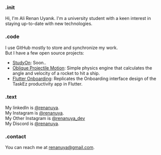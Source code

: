 ### .init
Hi, I'm Ali Renan Uyanık. I'm a university student with a keen interest in staying up-to-date with new technologies.<br>

### .code
I use GitHub mostly to store and synchronize my work.<br>
But I have a few open source projects:
 - [StudyOn](https://github.com/Renanuya/): Soon..
 - [Oblique Projectile Motion](https://github.com/Renanuya/Python-Oblique-Projectile-Motion): Simple physics engine that calculates the angle and velocity of a rocket to hit a ship.
 - [Flutter Onboarding](https://github.com/Renanuya/flutter_onboarding): Replicates the Onboarding interface design of the TaskEz productivity app in Flutter.

### .text
My linkedIn is [@renanuya](https://www.linkedin.com/in/renanuya/).\
My Instagram is [@renanuya](https://www.instagram.com/renanuya/).\
My Other Instagram is [@renanuya_dev](https://www.instagram.com/renanuya_dev/)\
My Discord is [@renanuya](https://discordapp.com/users/582169443354804235).

### .contact
You can reach me at [renanuya@gmail.com](mailto:renanuya@gmail.com).
<!--- Author: berkaltiok --->
